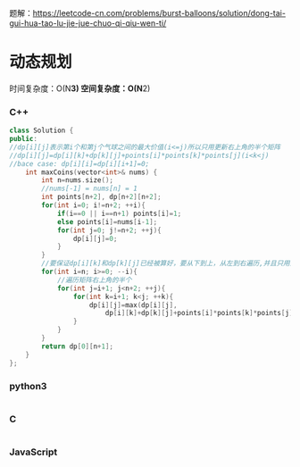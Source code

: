  题解：https://leetcode-cn.com/problems/burst-balloons/solution/dong-tai-gui-hua-tao-lu-jie-jue-chuo-qi-qiu-wen-ti/
# 动态规划
时间复杂度：O(N**3)
空间复杂度：O(N**2)
### C++
```C++
class Solution {
public:
//dp[i][j]表示第i个和第j个气球之间的最大价值(i<=j)所以只用更新右上角的半个矩阵
//dp[i][j]=dp[i][k]+dp[k][j]+points[i]*points[k]*points[j](i<k<j)
//bace case: dp[i][i]=dp[i][i+1]=0;
    int maxCoins(vector<int>& nums) {
        int n=nums.size();
        //nums[-1] = nums[n] = 1
        int points[n+2], dp[n+2][n+2];
        for(int i=0; i!=n+2; ++i){
            if(i==0 || i==n+1) points[i]=1;
            else points[i]=nums[i-1];
            for(int j=0; j!=n+2; ++j){
                dp[i][j]=0;
            }
        }
        //要保证dp[i][k]和dp[k][j]已经被算好，要从下到上，从左到右遍历,并且只用遍历半个矩阵，所以i=n，因为dp[n+1][n+1]为对角线
        for(int i=n; i>=0; --i){
            //遍历矩阵右上角的半个
            for(int j=i+1; j<n+2; ++j){
                for(int k=i+1; k<j; ++k){
                    dp[i][j]=max(dp[i][j],
                        dp[i][k]+dp[k][j]+points[i]*points[k]*points[j]);
                }
            }
        }
        return dp[0][n+1];
    }
};
```
### python3
```python

```
### C
```C++

```
### JavaScript
```javascript

```